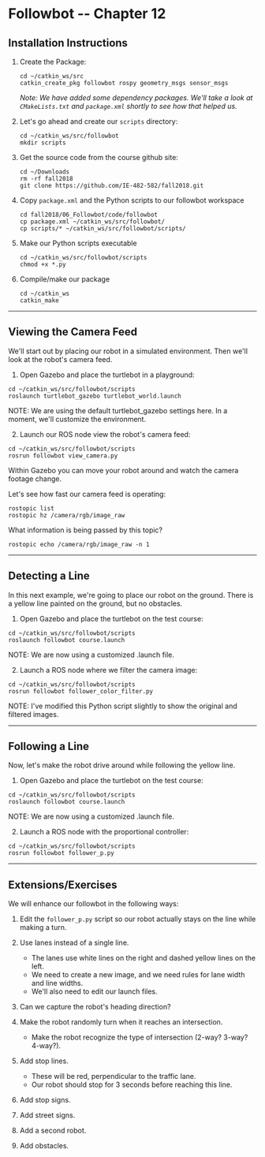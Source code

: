 # Followbot -- Chapter 12

## Installation Instructions

1. Create the Package:
    ```
    cd ~/catkin_ws/src
    catkin_create_pkg followbot rospy geometry_msgs sensor_msgs
    ```
    *Note: We have added some dependency packages.  We'll take a look at `CMakeLists.txt` and `package.xml` shortly to see how that helped us.*
    
2. Let's go ahead and create our `scripts` directory:
    ```
    cd ~/catkin_ws/src/followbot
    mkdir scripts
    ```
        
3. Get the source code from the course github site:
    ```
    cd ~/Downloads
    rm -rf fall2018
    git clone https://github.com/IE-482-582/fall2018.git
    ```
    
 4. Copy `package.xml` and the Python scripts to our followbot workspace
    ```
    cd fall2018/06_Followbot/code/followbot
    cp package.xml ~/catkin_ws/src/followbot/
    cp scripts/* ~/catkin_ws/src/followbot/scripts/
    ```
    
 5. Make our Python scripts executable
    ```
    cd ~/catkin_ws/src/followbot/scripts
    chmod +x *.py
    ```
    
6. Compile/make our package

    ```
    cd ~/catkin_ws
    catkin_make
    ```
        
---

## Viewing the Camera Feed

We'll start out by placing our robot in a simulated environment.  Then we'll look at the robot's camera feed.

1.  Open Gazebo and place the turtlebot in a playground:
   ```	
   cd ~/catkin_ws/src/followbot/scripts
   roslaunch turtlebot_gazebo turtlebot_world.launch
   ```

   NOTE: We are using the default turtlebot_gazebo settings here.  In a moment, we'll customize the environment.
   	
	
2.  Launch our ROS node view the robot's camera feed: 
   ```
   cd ~/catkin_ws/src/followbot/scripts
   rosrun followbot view_camera.py 
   ```	

   Within Gazebo you can move your robot around and watch the camera footage change.


Let's see how fast our camera feed is operating:
```
rostopic list
rostopic hz /camera/rgb/image_raw
```

What information is being passed by this topic?
```
rostopic echo /camera/rgb/image_raw -n 1
```   

---

## Detecting a Line

In this next example, we're going to place our robot on the ground.  There is a yellow line painted on the ground, but no obstacles.

1.  Open Gazebo and place the turtlebot on the test course:
   ```	
   cd ~/catkin_ws/src/followbot/scripts
   roslaunch followbot course.launch
   ```

   NOTE: We are now using a customized .launch file.	
	
2.  Launch a ROS node where we filter the camera image:
   ```
   cd ~/catkin_ws/src/followbot/scripts
   rosrun followbot follower_color_filter.py 
   ```	
   
   NOTE:  I've modified this Python script slightly to show the original and filtered images.
 
--- 
  
## Following a Line

Now, let's make the robot drive around while following the yellow line.

1.  Open Gazebo and place the turtlebot on the test course:
   ```	
   cd ~/catkin_ws/src/followbot/scripts
   roslaunch followbot course.launch
   ```

   NOTE: We are now using a customized .launch file.	
	
2.  Launch a ROS node with the proportional controller:
   ```
   cd ~/catkin_ws/src/followbot/scripts
   rosrun followbot follower_p.py 
   ```	

---
  
## Extensions/Exercises

We will enhance our followbot in the following ways:

1. Edit the `follower_p.py` script so our robot actually stays on the line while making a turn.

2. Use lanes instead of a single line.
	- The lanes use white lines on the right and dashed yellow lines on the left.
	- We need to create a new image, and we need rules for lane width and line widths.
	- We'll also need to edit our launch files.
	
3. Can we capture the robot's heading direction?

4. Make the robot randomly turn when it reaches an intersection. 
	- Make the robot recognize the type of intersection (2-way?  3-way? 4-way?).
	
5. Add stop lines.
	- These will be red, perpendicular to the traffic lane.
	- Our robot should stop for 3 seconds before reaching this line.

6. Add stop signs.

7. Add street signs.

8. Add a second robot.

9. Add obstacles.

	


   


